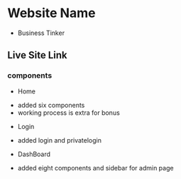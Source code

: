 # Website Name 
- Business Tinker

## Live Site Link


### components
* Home 
- added six components
- working process is extra for bonus

* Login
- added login and privatelogin 

* DashBoard
- added eight components and sidebar for admin page
